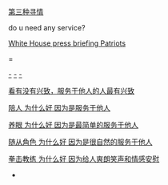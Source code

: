 
[第三种寻情](https://github.com/7900ms/000nottheater_deserted_systemlibrary/blob/master/supplementary/term-第三种寻情-用你喜欢的方式用你的机子.md)

do u need any service?

[White House press briefing Patriots](https://twitter.com/ABC/status/854879310859063296)

=

[-](https://twitter.com/Arianaworldupd2/status/861191647039803392)
[-](https://twitter.com/SBNation/status/858734409821892609)
[-](https://twitter.com/storyinpicture/status/854409742504017920)

[看有没有兴致，服务于他人的人最有兴致](https://www.v2ex.com/notes/28139)

[陪人 为什么好 因为是服务于他人](https://github.com/7900ms/000nottheater_deserted_systemlibrary/blob/master/supplementary/term-聊句-陪人.md)

[养眼 为什么好 因为是最简单的服务于他人](https://github.com/7900ms/000nottheater_deserted_forfindingmore/tree/master/self-doitasService)

[随从角色 为什么好 因为是很自然的服务于他人](https://github.com/7900ms/000nottheater_deserted_systemlibrary/blob/master/supplementary/term-角色-随从.md)

[拳击教练 为什么好 因为给人爽朗笑声和情感安慰](https://github.com/7900ms/000nottheater_deserted_systemlibrary/blob/master/supplementary/term-角色-拳击教练.md)

-
